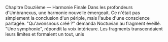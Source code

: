 Chapitre Douzième — Harmonie Finale Dans les profondeurs d'Umbranexus, une harmonie nouvelle émergeait. Ce n'était pas simplement la conclusion d'un périple, mais l'aube d'une conscience partagée. "Qu'avonsnous créé ?" demanda Noctuvian au fragment éveillé. "Une symphonie", répondit la voix intérieure. Les fragments transcendaient leurs limites et formaient un tout, unis
